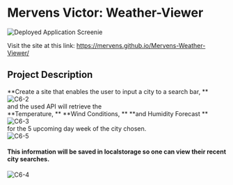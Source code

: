 # Mervens Victor: Weather-Viewer

![Deployed Application Screenie](https://user-images.githubusercontent.com/82620500/120958182-2990b980-c725-11eb-9b48-97a248afdf95.png)


Visit the site at this link:
https://mervens.github.io/Mervens-Weather-Viewer/

## Project Description
**Create a site that enables the user to input a city to a search bar,  ** 
![C6-2](https://user-images.githubusercontent.com/82620500/120958185-2bf31380-c725-11eb-8e58-5368428529a9.png)  
and the used API will retrieve the  
**Temperature,  **
**Wind Conditions, ** 
**and Humidity Forecast  **
![C6-3](https://user-images.githubusercontent.com/82620500/120958187-2d244080-c725-11eb-88e6-ad64cd40da49.png)  
for the 5 upcoming day week of the city chosen.  
![C6-5](https://user-images.githubusercontent.com/82620500/120965620-27355c00-c733-11eb-8a85-88b3690bcd3e.png)
  
  
   
#### This information will be saved in localstorage so one can view their recent city searches.
![C6-4](https://user-images.githubusercontent.com/82620500/120958189-2dbcd700-c725-11eb-913c-df9afe36f0a4.png)
